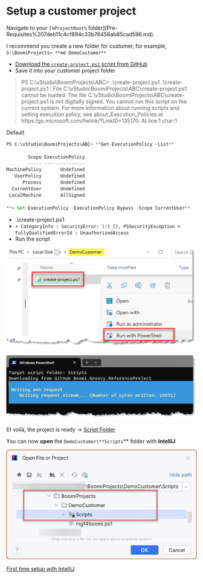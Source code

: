 # Setup a customer project

Navigate to your `[%ProjectRoot%` folder]\(Pre-Requisites%207deb11c4cf894c33b76456ab85cad596.md).

I recommend you create a new folder for customer, for example, `G:\BoomiProjects> **md DemoCustomer**`

* [Download the `create-project.ps1` script from GitHub](https://github.com/MarkusSchmidtPro/Boomi.Groovy.ReferenceProject/blob/8022e34655b0c4dd4a641d6f9ec4558e8b60d8a8/bin/create-project.ps1)
* Save it into your customer project folder

> PS C:\vStudio\BoomiProjects\ABC> .\create-project.ps1 .\create-project.ps1 : File C:\vStudio\BoomiProjects\ABC\create-project.ps1 cannot be loaded. The file C:\vStudio\BoomiProjects\ABC\create-project.ps1 is not digitally signed. You cannot run this script on the current system. For more information about running scripts and setting execution policy, see about\_Execution\_Policies at https:/go.microsoft.com/fwlink/?LinkID=135170. At line:1 char:1

Default

```jsx
PS C:\vStudio\BoomiProjects\ABC> **Get-ExecutionPolicy -List**

        Scope ExecutionPolicy
        ----- ---------------
MachinePolicy       Undefined
   UserPolicy       Undefined
      Process       Undefined
  CurrentUser       Undefined
 LocalMachine       AllSigned

**> Set-ExecutionPolicy -ExecutionPolicy Bypass -Scope CurrentUser**
```

* .\create-project.ps1
* `+ CategoryInfo : SecurityError: (:) [], PSSecurityException + FullyQualifiedErrorId : UnauthorizedAccess`
* Run the script

![Untitled](<../MGF4Boomi - Groovy for Boomi bfadc9ce63764373816fa22fccd3cdc1/Getting Started 019408ce4279434d934d162b6ed03d4e/Setup a customer project a5e8a967b06b4f9d9123b55f72e07145/Untitled.png>)

![Untitled](<../MGF4Boomi - Groovy for Boomi bfadc9ce63764373816fa22fccd3cdc1/Getting Started 019408ce4279434d934d162b6ed03d4e/Setup a customer project a5e8a967b06b4f9d9123b55f72e07145/Untitled 1.png>)

Et voilà, the project is ready → [Script Folder](<Local disk folder structure d010906aac0344bab591f7bebd243856.md>)

You can now **open** the `DemoCustomer\**Scripts`\*\* folder with **IntelliJ**

![Untitled](<../MGF4Boomi - Groovy for Boomi bfadc9ce63764373816fa22fccd3cdc1/Getting Started 019408ce4279434d934d162b6ed03d4e/Setup a customer project a5e8a967b06b4f9d9123b55f72e07145/Untitled 2.png>)

[First time setup with IntelliJ](../MGF4Boomi%20-%20Groovy%20for%20Boomi%20bfadc9ce63764373816fa22fccd3cdc1/Getting%20Started%20019408ce4279434d934d162b6ed03d4e/Setup%20a%20customer%20project%20a5e8a967b06b4f9d9123b55f72e07145/First%20time%20setup%20with%20IntelliJ%208996f46e6cbe4fe9aac05d0d0a53dac2.md)
